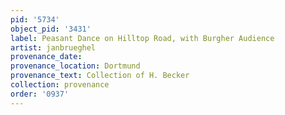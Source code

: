 ```yaml
---
pid: '5734'
object_pid: '3431'
label: Peasant Dance on Hilltop Road, with Burgher Audience
artist: janbrueghel
provenance_date:
provenance_location: Dortmund
provenance_text: Collection of H. Becker
collection: provenance
order: '0937'
---
```

